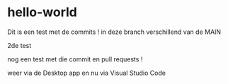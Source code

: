 # hello-world

Dit is een test met de commits !
in deze branch verschillend van de MAIN

2de test

nog een test met die commit en pull requests !

weer via de Desktop app
en nu via Visual Studio Code
